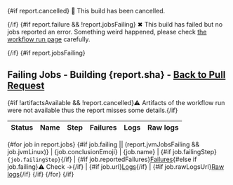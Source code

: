{#if report.cancelled}
:no_entry_sign: This build has been cancelled.

{/if}
{#if report.failure && !report.jobsFailing}
✖ This build has failed but no jobs reported an error. Something weird happened, please check [the workflow run page]({report.workflowRunUrl}) carefully.

{/if}
{#if report.jobsFailing}
## <a id="build-summary-top"></a>Failing Jobs - Building {report.sha} - [Back to Pull Request]({pullRequest.htmlUrl})

{#if !artifactsAvailable && !report.cancelled}:warning: Artifacts of the workflow run were not available thus the report misses some details.{/if}

| Status | Name | Step | Failures | Logs | Raw logs |
| :-:  | --  | --  | :-:  | :-:  | :-:  |
{#for job in report.jobs}
{#if job.failing || (report.jvmJobsFailing && job.jvmLinux)}
| {job.conclusionEmoji} | {job.name} | {#if job.failingStep}`{job.failingStep}`{/if} | {#if job.reportedFailures}[Failures](#user-content-{job.failuresAnchor}){#else if job.failing}:warning: Check →{/if} | {#if job.url}[Logs]({job.url}){/if} | {#if job.rawLogsUrl}[Raw logs]({job.rawLogsUrl}){/if}
{/if}
{/for}
{/if}